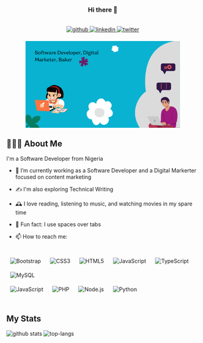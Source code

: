 ### <div align="center"><strong>Hi there 👋</strong></div>  

<br/>  

<!-- ## Connect with me   -->

<div align="center">
<a href="https://github.com/https://github.com/kwindeezah" target="_blank">
<img src=https://img.shields.io/badge/github-%2324292e.svg?&style=for-the-badge&logo=github&logoColor=white alt=github style="margin-bottom: 5px;" />
</a>
<a href="https://linkedin.com/in/https://www.linkedin.com/in/hadizat-abdulhakieem-6a29a8218" target="_blank">
<img src=https://img.shields.io/badge/linkedin-%231E77B5.svg?&style=for-the-badge&logo=linkedin&logoColor=white alt=linkedin style="margin-bottom: 5px;" />
</a>
<!-- <a href="https://instagram.com/https://instagram.com/kwin_deezah" target="_blank">
<img src=https://img.shields.io/badge/instagram-%23000000.svg?&style=for-the-badge&logo=instagram&logoColor=white alt=instagram style="margin-bottom: 5px;" />
</a> -->
<a href="https://twitter.com/https://twitter.com/kwin_deezah" target="_blank">
<img src=https://img.shields.io/badge/twitter-%2300acee.svg?&style=for-the-badge&logo=twitter&logoColor=white alt=twitter style="margin-bottom: 5px;" />
</a>
<!-- <a href="https://www.facebook.com/https://www.facebook.com/profile.php?id=100064397920521" target="_blank">
<img src=https://img.shields.io/badge/facebook-%232E87FB.svg?&style=for-the-badge&logo=facebook&logoColor=white alt=facebook style="margin-bottom: 5px;" />
</a>   -->
</div>  
  
<br/>  

<div align="center">
<img src="https://github.com/kwindeezah/kwindeezah/blob/main/a%20git.png" alt="banner that says Hadizat Abdulhakieem - software developer, digital marketer, baker" align="center" style="width: 80%"/>
</div>  

## 👩🏼‍💻 About Me
<div>
  I'm a Software Developer from Nigeria
  
- 🔭 I’m currently working as a Software Developer and a Digital Markerter focused on content marketing
  
- ✍️  I'm also exploring Technical Writing
  
- 🕰  I love reading, listening to music, and watching movies in my spare time
  
- 🤩 Fun fact: I use spaces over tabs
  
- 📫 How to reach me: 

</div>

<br/>  

<!-- ## My Skill Set   -->

<!-- ### Frontend   -->
<div >  
<img style="margin: 10px" src="https://profilinator.rishav.dev/skills-assets/bootstrap-plain.svg" alt="Bootstrap" height="50" />  
<img style="margin: 10px" src="https://profilinator.rishav.dev/skills-assets/css3-original-wordmark.svg" alt="CSS3" height="50" />  
<img style="margin: 10px" src="https://profilinator.rishav.dev/skills-assets/html5-original-wordmark.svg" alt="HTML5" height="50" />  
<img style="margin: 10px" src="https://profilinator.rishav.dev/skills-assets/javascript-original.svg" alt="JavaScript" height="50" />  
<img style="margin: 10px" src="https://profilinator.rishav.dev/skills-assets/typescript-original.svg" alt="TypeScript" height="50" />  
<img style="margin: 10px" src="https://profilinator.rishav.dev/skills-assets/mysql-original-wordmark.svg" alt="MySQL" height="50" />  
</div>

<!-- ### Backend   -->
<div >  
<img style="margin: 10px" src="https://profilinator.rishav.dev/skills-assets/javascript-original.svg" alt="JavaScript" height="50" />  
<img style="margin: 10px" src="https://profilinator.rishav.dev/skills-assets/php-original.svg" alt="PHP" height="50" />  
<img style="margin: 10px" src="https://profilinator.rishav.dev/skills-assets/nodejs-original-wordmark.svg" alt="Node.js" height="50" />  
<img style="margin: 10px" src="https://profilinator.rishav.dev/skills-assets/python-original.svg" alt="Python" height="50" />  
</div>

<br/>  



## My Stats  

  ![github stats](https://github-readme-stats.vercel.app/api?username=kwindeezah&show_icons=true&theme=radical)
![top-langs](https://github-readme-stats.vercel.app/api/top-langs?username=kwindeezah&show_icons=true&theme=radical)

<br/>  



<!---
kwindeezah/kwindeezah is a ✨ special ✨ repository because its `README.md` (this file) appears on your GitHub profile.
You can click the Preview link to take a look at your changes.
--->
